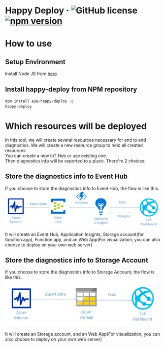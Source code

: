 # Happy Deploy &middot; ![GitHub license](https://img.shields.io/badge/license-MIT-blue.svg) [![npm version](https://img.shields.io/npm/v/e2e-happy-deploy.svg?style=flat)](https://www.npmjs.com/package/e2e-happy-deploy) 

# How to use
## Setup Environment
Install Node JS from <a href="https://nodejs.org/en/download/" target="_blank">here</a>

## Install happy-deploy from NPM repository
```bash
npm install e2e-happy-deploy -g
happy-deploy
```

# Which resources will be deployed

In this tool, we will create several resources necessary for end to end diagnostics.
We will create a new resource group to hold all created resources.  
You can create a new IoT Hub or use existing one.  
Then diagnostics info will be exported to a place. There're 2 choices:

## Store the diagnostics info to Event Hub
If you choose to store the diagnostics info to Event Hub, the flow is like this.
![](doc/eventhub.png "Eventhub")

It will create an Event Hub, Application Insights, Storage account(for function app), Function app, and an Web App(For visualization, you can also choose to deploy on your own web server)

## Store the diagnostics info to Storage Account
If you choose to store the diagnostics info to Storage Account, the flow is like this.
![Storage](doc/storage.png)

It will create an Storage account, and an Web App(For visualization, you can also choose to deploy on your own web server)
